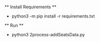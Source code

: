 ** Install Requirements **

- python3 -m pip install -r requirements.txt

** Run **

- python3 2process-addSeatsData.py